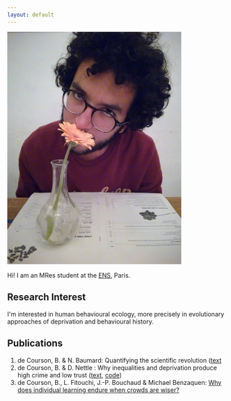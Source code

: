 ```yaml
---
layout: default
---
```


<img class="profile-picture" src="picture.jpg" width="400">

Hi! I am an MRes student at the [ENS](http://www.ens.fr), Paris. 

## Research Interest
I'm interested in human behavioural ecology, more precisely in evolutionary approaches of deprivation and behavioural history.

## Publications

1. de Courson, B. & N. Baumard: Quantifying the scientific revolution ([text](https://osf.io/preprints/socarxiv/9ex8q)
2. de Courson, B. & D. Nettle : Why inequalities and deprivation produce high crime and low trust ([text](https://psyarxiv.com/p2aed), [code](https://github.com/regicid/Deprivation-antisociality/blob/master/Code.ipynb))
3. de Courson, B., L. Fitouchi, J.-P. Bouchaud & Michael Benzaquen: [Why does individual learning endure when crowds are wiser?](https://papers.ssrn.com/sol3/papers.cfm?abstract_id=3756565)


